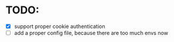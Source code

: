 # TODO:
- [x] support proper cookie authentication
- [ ] add a proper config file, because there
      are too much envs now
